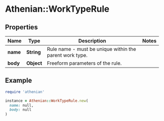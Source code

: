 # Athenian::WorkTypeRule

## Properties

| Name | Type | Description | Notes |
| ---- | ---- | ----------- | ----- |
| **name** | **String** | Rule name - must be unique within the parent work type. |  |
| **body** | **Object** | Freeform parameters of the rule. |  |

## Example

```ruby
require 'athenian'

instance = Athenian::WorkTypeRule.new(
  name: null,
  body: null
)
```


